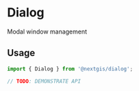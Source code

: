 # Dialog

Modal window management

## Usage

```js
import { Dialog } from '@nextgis/dialog';

// TODO: DEMONSTRATE API
```
